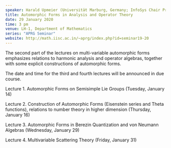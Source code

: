 ```yaml
---
speaker: Harald Upmeier (Universität Marburg, Germany; InfoSys Chair Professor, IISc)
title: Automorphic Forms in Analysis and Operator Theory
date: 29 January 2020
time: 3 pm
venue: LH-1, Department of Mathematics
series: "APRG Seminar"
website: http://math.iisc.ac.in/~aprg/index.php?id=seminar19-20
---
```


The second part of the lectures on multi-variable automorphic forms emphasizes relations
to harmonic analysis and operator algebras, together with some explicit constructions
of automorphic forms.

The date and time for the third and fourth lectures will be announced in due course.  

Lecture 1. Automorphic Forms on Semisimple Lie Groups (Tuesday, January 14)

Lecture 2. Construction of Automorphic Forms (Eisenstein series and Theta functions),
relations to number theory in higher dimension (Thursday, January 16)

Lecture 3. Automorphic Forms in Berezin Quantization and von Neumann Algebras (Wednesday, January 29)

Lecture 4. Multivariable Scattering Theory (Friday, January 31)
